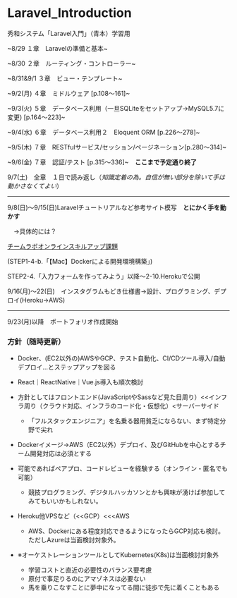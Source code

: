 # Laravel_Introduction
秀和システム「Laravel入門」（青本）学習用

~8/29 １章　Laravelの準備と基本~

~8/30 ２章　ルーティング・コントローラー~

~8/31&9/1 ３章　ビュー・テンプレート~

~9/2(月) ４章　ミドルウェア [p.108〜161]~

~9/3(火) ５章　データベース利用（一旦SQLiteをセットアップ→MySQL5.7に変更) [p.164〜223]~

~9/4(水) ６章　データベース利用２　Eloquent ORM [p.226〜278]~

~9/5(木) ７章　RESTfulサービス/セッション/ページネーション[p.280〜314]~

~9/6(金) ７章　認証/テスト [p.315〜336]~　**ここまで予定通り終了**

9/7(土)　全章　１日で読み返し（*知識定着の為。自信が無い部分を除いて手は動かさなくてよい*）

---

9/8(日)〜9/15(日)Laravelチュートリアルなど参考サイト模写　**とにかく手を動かす**

　→具体的には？
 
[チームラボオンラインスキルアップ課題](https://team-lab.github.io/skillup/step2/04-laravel-form.html)

(STEP1-4-b.「【Mac】Dockerによる開発環境構築」)

STEP2-4.「入力フォームを作ってみよう」以降〜2-10.Herokuで公開

9/16(月)〜22(日)　インスタグラムもどき仕様書→設計、プログラミング、デプロイ(Heroku→AWS)

---

9/23(月)以降　ポートフォリオ作成開始

### 方針（随時更新）
- Docker、(EC2以外の)AWSやGCP、テスト自動化、CI/CDツール導入/自動デプロイ…とステップアップを図る
- React｜ReactNative｜Vue.js導入も順次検討
- 方針としてはフロントエンド(JavaScriptやSassなど見た目周り）<<インフラ周り（クラウド対応、インフラのコード化・仮想化）<サーバーサイド
  - 「フルスタックエンジニア」を名乗る器用貧乏にならない、まず特定分野で尖れ
- Dockerイメージ→AWS（EC2以外）デプロイ、及びGitHubを中心とするチーム開発対応は必須とする
- 可能であればペアプロ、コードレビューを経験する（オンライン・匿名でも可能）
  - 競技プログラミング、デジタルハッカソンとかも興味が湧けば参加してみてもいいかもしれない。 
- Heroku他VPSなど（<<GCP）<<<AWS
  - AWS、Dockerにある程度対応できるようになったらGCP対応も検討。ただしAzureは当面検討対象外。
 
- ※オーケストレーションツールとしてKubernetes(K8s)は当面検討対象外
  - 学習コストと直近の必要性のバランス要考慮
  - 原付で事足りるのにアマゾネスは必要ない
  - 馬を乗りこなすことに夢中になってる間に徒歩で先に着くこともある
